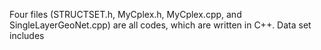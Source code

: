 Four files (STRUCTSET.h, MyCplex.h, MyCplex.cpp, and SingleLayerGeoNet.cpp) are all codes, which are written in C++.
Data set includes 
